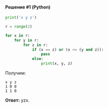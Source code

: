 #### Решение #1 (Python)
```python
print('x y z')

r = range(2)

for x in r:
	for y in r:
		for z in r:
			if (x == z) or (x <= (y and z)):
				pass
			else:
				print(x, y, z)
```

Получим:

```
x y z
1 0 0
1 1 0
```

**Ответ:** yzx.
